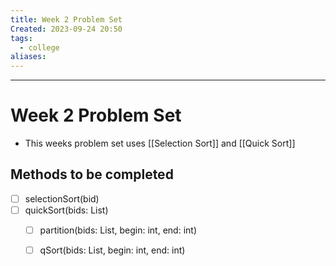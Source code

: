 ```yaml
---
title: Week 2 Problem Set
Created: 2023-09-24 20:50
tags:
  - college
aliases:
---
```


---
# Week 2 Problem Set
- This weeks problem set uses [[Selection Sort]] and [[Quick Sort]]

## Methods to be completed
- [ ] selectionSort(bid)
- [ ] quickSort(bids: List)
	- [ ] partition(bids: List, begin: int, end: int)
	- [ ] qSort(bids: List, begin: int, end: int)




